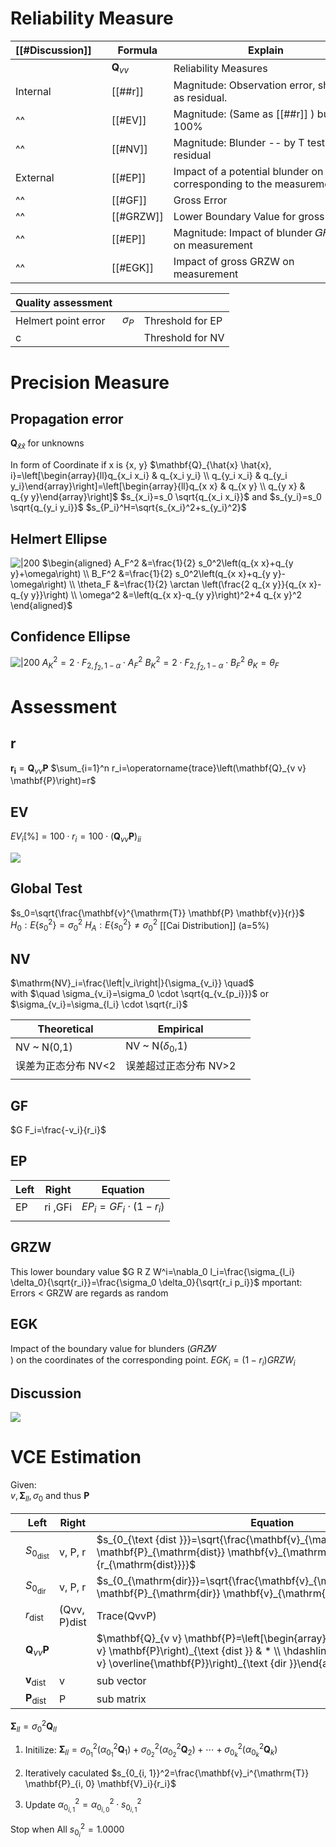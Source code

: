
# Reliability Measure


|  [[#Discussion]]        |     | Formula            | Explain                                                                   | Calculation |           |
| -------- | --- | ------------------ | ------------------------------------------------------------------------- | ----------- | --------- |
|          |     | $\mathbf{Q}_{v v}$ | Reliability Measures                                                      |             |           |
| Internal |     | [[##r]]            | Magnitude: Observation error, shown as residual.                          | [[##r]]     | 0 -- 1    |
| ^^       |     | [[#EV]]            | Magnitude: (Same as [[##r]] ) but 100%                                    | [[#EV]]     | 0 -- 100% |
| ^^       |     | [[#NV]]            | Magnitude: Blunder -- by T test for residual                              | [[#NV]]     | 0,2,4     |
| External |     | [[#EP]]            | Impact of a potential blunder on a point corresponding to the measurement | [[#EP]]     |           |
| ^^       |     | [[#GF]]            | Gross Error                                                               | [[#GF]]     |           |
| ^^       |     | [[#GRZW]]          | Lower Boundary Value for gross error                                      | [[#GRZW]]   |           |
| ^^       |     | [[#EP]]            | Magnitude: Impact of blunder 𝐺𝐹 on measurement                            | [[#EP]]     |           |
| ^^       |     | [[#EGK]]           | Impact of gross GRZW on measurement                                       | [[#EGK]]    |           |

| Quality assessment  |            |                  |
| ------------------- | ---------- | ---------------- |
| Helmert point error | $\sigma_P$ | Threshold for EP |
| c                   |            | Threshold for NV |



# Precision Measure
## Propagation error
$\mathbf{Q}_{\hat{x} \hat{x}}$ for unknowns

In form of Coordinate if x is {x, y}
$\mathbf{Q}_{\hat{x} \hat{x}, i}=\left[\begin{array}{ll}q_{x_i x_i} & q_{x_i y_i} \\ q_{y_i x_i} & q_{y_i y_i}\end{array}\right]=\left[\begin{array}{ll}q_{x x} & q_{x y} \\ q_{y x} & q_{y y}\end{array}\right]$
$s_{x_i}=s_0 \sqrt{q_{x_i x_i}}$ and $s_{y_i}=s_0 \sqrt{q_{y_i y_i}}$
$s_{P_i}^H=\sqrt{s_{x_i}^2+s_{y_i}^2}$

##  Helmert Ellipse
![\|200](https://i.imgur.com/YBQ5NVm.png)
$\begin{aligned} A_F^2 &=\frac{1}{2} s_0^2\left(q_{x x}+q_{y y}+\omega\right) \\ B_F^2 &=\frac{1}{2} s_0^2\left(q_{x x}+q_{y y}-\omega\right) \\ \theta_F &=\frac{1}{2} \arctan \left(\frac{2 q_{x y}}{q_{x x}-q_{y y}}\right) \\ \omega^2 &=\left(q_{x x}-q_{y y}\right)^2+4 q_{x y}^2 \end{aligned}$


## Confidence Ellipse
![\|200](https://i.imgur.com/SPpESd4.png)
$A_K^2=2 \cdot F_{2, f_2, 1-\alpha} \cdot A_F^2$
$B_K^2=2 \cdot F_{2, f_2, 1-\alpha} \cdot B_F^2$
$\theta_K=\theta_F$
 
# Assessment
## r

$\mathbf{r_i}=\mathbf{Q}_{v v} \mathbf{P}$
$\sum_{i=1}^n r_i=\operatorname{trace}\left(\mathbf{Q}_{v v} \mathbf{P}\right)=r$
## EV
$E V_i[\%]=100 \cdot r_i=100 \cdot\left(\mathbf{Q}_{v v} \mathbf{P}\right)_{i i}$

![](https://i.imgur.com/oqZHxx6.png)
## Global Test
$s_0=\sqrt{\frac{\mathbf{v}^{\mathrm{T}} \mathbf{P} \mathbf{v}}{r}}$
$H_0: E\left\{s_0^2\right\}=\sigma_0^2$
$H_A: E\left\{s_0^2\right\} \neq \sigma_0^2$
[[Cai Distribution]] (a=5%)



## NV
$\mathrm{NV}_i=\frac{\left|v_i\right|}{\sigma_{v_i}} \quad$   
with $\quad \sigma_{v_i}=\sigma_0 \cdot \sqrt{q_{v_{p_i}}}$ or $\sigma_{v_i}=\sigma_{l_i} \cdot \sqrt{r_i}$ 

| Theoretical         | Empirical             |     |
| ------------------- | --------------------- | --- |
| NV ~ N(0,1)         | NV ~ N($\delta_0$,1)  |     |
| 误差为正态分布 NV<2 | 误差超过正态分布 NV>2 |     |
|                     |                       |     |

## GF
$G F_i=\frac{-v_i}{r_i}$

## EP

| Left | Right   | Equation                              |
| ---- | ------- | ------------------------------------- |
| EP   | ri ,GFi | $E P_i=G F_i \cdot\left(1-r_i\right)$ |
|      |         |                                       |




## GRZW
This lower boundary value
$G R Z W^i=\nabla_0 l_i=\frac{\sigma_{l_i} \delta_0}{\sqrt{r_i}}=\frac{\sigma_0 \delta_0}{\sqrt{r_i p_i}}$
mportant: Errors < GRZW are regards as random

## EGK
Impact of the boundary value for blunders (𝐺𝑅𝑍𝑊 ) on the coordinates of the corresponding point.
$E G K_i=\left(1-r_i\right) G R Z W_i$

## Discussion 
![](https://i.imgur.com/SJeuomk.png)

# VCE Estimation

Given:  
$v,\boldsymbol{\Sigma}_{l l}, \sigma_0$ and thus $\mathbf{P}$

|     | Left                          | Right        | Equation                                                                                                                                                                                                                  |
| --- | ----------------------------- | ------------ | ------------------------------------------------------------------------------------------------------------------------------------------------------------------------------------------------------------------------- |
|     | $S_{0_{\mathrm{dist}}}$       | v, P, r      | $s_{0_{\text {dist }}}=\sqrt{\frac{\mathbf{v}_{\mathrm{dist}}^{\mathrm{T}} \mathbf{P}_{\mathrm{dist}} \mathbf{v}_{\mathrm{dist}}}{r_{\mathrm{dist}}}}$                                                                    |
|     | $S_{0_{\mathrm{dir}}}$        | v, P, r      | $s_{0_{\mathrm{dir}}}=\sqrt{\frac{\mathbf{v}_{\mathrm{dir}}^{\mathrm{T}} \mathbf{P}_{\mathrm{dir}} \mathbf{v}_{\mathrm{dir}}}{r_{\mathrm{dir}}}}$                                                                         |
|     | $r_{\text {dist }}$           | (Qvv, P)dist | Trace(QvvP)                                                                                                                                                                                                               |
|     | $\mathbf{Q}_{v v} \mathbf{P}$ |              | $\mathbf{Q}_{v v} \mathbf{P}=\left[\begin{array}{c:c}\left(\mathbf{Q}_{v v} \mathbf{P}\right)_{\text {dist }} & * \\ \hdashline * & \left(\mathbf{Q}_{v v} \overline{\mathbf{P}}\right)_{\text {dir }}\end{array}\right]$ |
|     | $\mathbf{v}_{\text {dist }}$  | v            | sub vector                                                                                                                                                                                                                |
|     | $\mathbf{P}_{\text {dist }}$  | P            | sub matrix                                                                                                                                                                                                                |

$\boldsymbol{\Sigma}_{l l}=\sigma_0^2 \mathbf{Q}_{l l}$

1. Initilize: $\boldsymbol{\Sigma}_{l l}=\sigma_{0_1}^2\left(\alpha_{0_1}^2 \mathbf{Q}_1\right)+\sigma_{0_2}^2\left(\alpha_{0_2}^2 \mathbf{Q}_2\right)+\cdots+\sigma_{0_k}^2\left(\alpha_{0_k}^2 \mathbf{Q}_k\right)$

2. Iteratively caculated $s_{0_{i, 1}}^2=\frac{\mathbf{v}_i^{\mathrm{T}} \mathbf{P}_{i, 0} \mathbf{V}_i}{r_i}$

3. Update $\alpha_{0_{i, 1}}^2=\alpha_{0_{i, 0}}^2 \cdot s_{0_{i, 1}}^2$


Stop when All $s_{0_i}^2=1.0000$